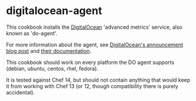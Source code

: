 # digitalocean-agent

This cookbook installs the [DigitalOcean](https://www.digitalocean.com) 'advanced metrics' service, also known as 'do-agent'.

For more information about the agent, see [DigitalOcean's announcement blog post](https://blog.digitalocean.com/improved-graphs/) and [their documentation](https://www.digitalocean.com/community/tutorials/how-to-install-and-use-the-digitalocean-agent-for-monitoring).

This cookbook should work on every platform the DO agent supports (debian, ubuntu, centos, rhel, fedora).

It is tested against Chef 14, but should not contain anything that would keep it from working with Chef 13 (or 12, though compatibility there is purely accidental).
